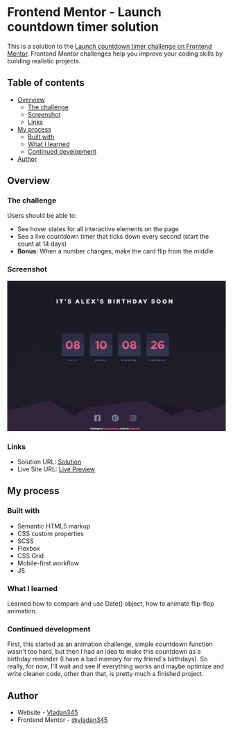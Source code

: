 # Frontend Mentor - Launch countdown timer solution

This is a solution to the [Launch countdown timer challenge on Frontend Mentor](https://www.frontendmentor.io/challenges/launch-countdown-timer-N0XkGfyz-). Frontend Mentor challenges help you improve your coding skills by building realistic projects.

## Table of contents

- [Overview](#overview)
  - [The challenge](#the-challenge)
  - [Screenshot](#screenshot)
  - [Links](#links)
- [My process](#my-process)
  - [Built with](#built-with)
  - [What I learned](#what-i-learned)
  - [Continued development](#continued-development)
- [Author](#author)

## Overview

### The challenge

Users should be able to:

- See hover states for all interactive elements on the page
- See a live countdown timer that ticks down every second (start the count at 14 days)
- **Bonus**: When a number changes, make the card flip from the middle

### Screenshot

![](./screenshot.jpg)

### Links

- Solution URL: [Solution](https://github.com/vladan345/birthday-countdown)
- Live Site URL: [Live Preview](https://vladan345.github.io/birthday-countdown/)

## My process

### Built with

- Semantic HTML5 markup
- CSS custom properties
- SCSS
- Flexbox
- CSS Grid
- Mobile-first workflow
- JS

### What I learned

Learned how to compare and use Date() object, how to animate flip-flop animation.

### Continued development

First, this started as an animation challenge, simple countdown function wasn't too hard, but then I had an idea to make this countdown as a birthday reminder (I have a bad memory for my friend's birthdays). So really, for now, I'll wait and see if everything works and maybe optimize and write cleaner code, other than that, is pretty much a finished project.

## Author

- Website - [Vladan345](https://github.com/vladan345)
- Frontend Mentor - [@vladan345](https://www.frontendmentor.io/profile/vladan345)
